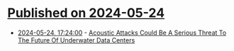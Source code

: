 # [Published on 2024-05-24](index.md)

* [2024-05-24, 17:24:00](https://soylentnews.org/article.pl?sid=24/05/23/1236254&from=rss) - [Acoustic Attacks Could Be A Serious Threat To The Future Of Underwater Data Centers](https://soylentnews.org/article.pl?sid=24/05/23/1236254&from=rss)
